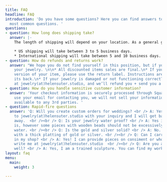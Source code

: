 ```yaml
---
title: FAQ
headline: FAQ
introduction: 'Do you have some questions? Here you can find answers to some of the
  most common questions. '
questions:
- question: How long does shipping take?
  answer: |-
    The length of shipping will depend on your location. As a general guide:

    * US shipping will take between 3 to 5 business days.
    * International shipping will take between 5 and 10 business days.
- question: How do refunds and returns work?
  answer: "We hope you do not find yourself in this position, but if you need to return
    your jewelry. \n\n* All discounted items sales are final.\n* If you’d like another
    version of your item, please use the return label. Instructions are printed on
    its back.\n* If your jewelry is damaged or not functioning correctly, email us
    at jewelry(at)helensuter.studio, and we’ll refund you + send you a new one ASAP!"
- question: How do you handle sensitive customer information?
  answer: 'Your checkout information is securely processed through Square. We only
    use your email for contacting you, we will not sell your information or make it
    available to any 3rd parties. '
- question: Rapid-fire questions
  answer: 'Q: Will you create custom orders for weddings? <br /> A: Yes! just write
    to jewelry(at)helensuter.studio with your inquiry and I will get back to you right
    away.  <br /><br /> Q: Is your jewelry water proof? <br /> A: Yes it generally
    is, however some pieces with wooden beads should not be excessively exposed to
    water. <br /><br /> Q: Is the gold and silver solid? <br /> A: No. It is copper
    with a thick platting of gold or silver. <br /><br /> Q: Can I carry your jewelry
    in my shop? <br /> A: Yes! I can provide pieces on consiment or wholesale. Just
    write me at jewelry(at)helensuter.studio  <br /><br /> Q: Are you an artist as
    well? <br /> A: Yes, I am a trained sculpture. You can find my work at helensuter.studio'
layout: faq
menu:
  main:
    weight: 3

---
```


